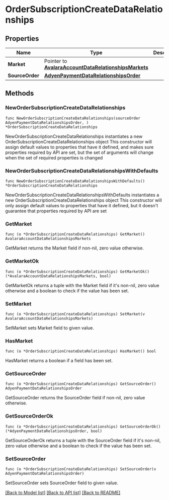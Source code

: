 # OrderSubscriptionCreateDataRelationships

## Properties

Name | Type | Description | Notes
------------ | ------------- | ------------- | -------------
**Market** | Pointer to [**AvalaraAccountDataRelationshipsMarkets**](AvalaraAccountDataRelationshipsMarkets.md) |  | [optional] 
**SourceOrder** | [**AdyenPaymentDataRelationshipsOrder**](AdyenPaymentDataRelationshipsOrder.md) |  | 

## Methods

### NewOrderSubscriptionCreateDataRelationships

`func NewOrderSubscriptionCreateDataRelationships(sourceOrder AdyenPaymentDataRelationshipsOrder, ) *OrderSubscriptionCreateDataRelationships`

NewOrderSubscriptionCreateDataRelationships instantiates a new OrderSubscriptionCreateDataRelationships object
This constructor will assign default values to properties that have it defined,
and makes sure properties required by API are set, but the set of arguments
will change when the set of required properties is changed

### NewOrderSubscriptionCreateDataRelationshipsWithDefaults

`func NewOrderSubscriptionCreateDataRelationshipsWithDefaults() *OrderSubscriptionCreateDataRelationships`

NewOrderSubscriptionCreateDataRelationshipsWithDefaults instantiates a new OrderSubscriptionCreateDataRelationships object
This constructor will only assign default values to properties that have it defined,
but it doesn't guarantee that properties required by API are set

### GetMarket

`func (o *OrderSubscriptionCreateDataRelationships) GetMarket() AvalaraAccountDataRelationshipsMarkets`

GetMarket returns the Market field if non-nil, zero value otherwise.

### GetMarketOk

`func (o *OrderSubscriptionCreateDataRelationships) GetMarketOk() (*AvalaraAccountDataRelationshipsMarkets, bool)`

GetMarketOk returns a tuple with the Market field if it's non-nil, zero value otherwise
and a boolean to check if the value has been set.

### SetMarket

`func (o *OrderSubscriptionCreateDataRelationships) SetMarket(v AvalaraAccountDataRelationshipsMarkets)`

SetMarket sets Market field to given value.

### HasMarket

`func (o *OrderSubscriptionCreateDataRelationships) HasMarket() bool`

HasMarket returns a boolean if a field has been set.

### GetSourceOrder

`func (o *OrderSubscriptionCreateDataRelationships) GetSourceOrder() AdyenPaymentDataRelationshipsOrder`

GetSourceOrder returns the SourceOrder field if non-nil, zero value otherwise.

### GetSourceOrderOk

`func (o *OrderSubscriptionCreateDataRelationships) GetSourceOrderOk() (*AdyenPaymentDataRelationshipsOrder, bool)`

GetSourceOrderOk returns a tuple with the SourceOrder field if it's non-nil, zero value otherwise
and a boolean to check if the value has been set.

### SetSourceOrder

`func (o *OrderSubscriptionCreateDataRelationships) SetSourceOrder(v AdyenPaymentDataRelationshipsOrder)`

SetSourceOrder sets SourceOrder field to given value.



[[Back to Model list]](../README.md#documentation-for-models) [[Back to API list]](../README.md#documentation-for-api-endpoints) [[Back to README]](../README.md)


